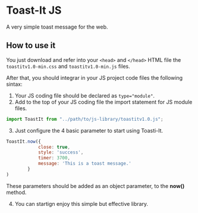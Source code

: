 # Toast-It JS
A very simple toast message for the web.

## How to use it
You just download and refer into your `<head>` and `</head>` HTML file the `toastitv1.0-min.css` and `toastitv1.0-min.js` files.

After that, you should integrar in your JS project code files the following sintax:

1. Your JS coding file should be declared as `type="module"`.
2. Add to the top of your JS coding file the import statement for JS module files.
   
```javascript
import ToastIt from "../path/to/js-library/toastitv1.0.js";
```

3. Just configure the 4 basic parameter to start using Toasti-It.
   
```javascript
ToastIt.now({
            close: true, 
            style: 'success', 
            timer: 3700, 
            message: 'This is a toast message.' 
        }
)
```

These parameters should be added as an object parameter, to the **now()** method.

4. You can startign enjoy this simple but effective library.
